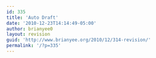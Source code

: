 ```yaml
---
id: 335
title: 'Auto Draft'
date: '2010-12-23T14:14:49-05:00'
author: brianyee0
layout: revision
guid: 'http://www.brianyee.org/2010/12/314-revision/'
permalink: '/?p=335'
---
```



